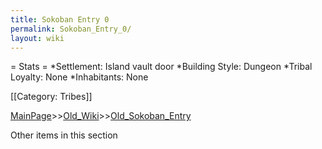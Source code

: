 ```yaml
---
title: Sokoban Entry 0
permalink: Sokoban_Entry_0/
layout: wiki
---
```

= Stats =
*Settlement: Island vault door 
*Building Style: Dungeon
*Tribal Loyalty: None
*Inhabitants: None

[[Category: Tribes]]

[MainPage](/keeperrl_wiki/ "wikilink")>>[Old_Wiki](/keeperrl_wiki/Old_Wiki "wikilink")>>[Old_Sokoban_Entry](/keeperrl_wiki/Old_Sokoban_Entry "wikilink")

Other items in this section
